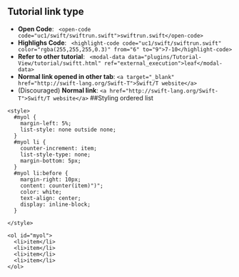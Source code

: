 ## Tutorial link type

- **Open Code**: ``` <open-code code="uc1/swift/swiftrun.swift">swiftrun.swift</open-code>```
- **Highlighs Code**: ``` <highlight-code code="uc1/swift/swiftrun.swift" color="rgba(255,255,255,0.3)" from="6" to="9">7-10</highlight-code>```
- **Refer to other tutorial**: ``` <modal-data data="plugins/Tutorial-View/tutorial/swiftt.html" ref="external_execution">leaf</modal-data>```
- **Normal link opened in other tab**: ```<a target="_blank" href="http://swift-lang.org/Swift-T">Swift/T website</a>```
- (Discouraged) **Normal link**: ```<a href="http://swift-lang.org/Swift-T">Swift/T website</a>```
##Styling ordered list
```
<style>
  #myol {
    margin-left: 5%;
    list-style: none outside none;
  }
  #myol li {
    counter-increment: item;
    list-style-type: none;
    margin-bottom: 5px;
  }
  #myol li:before {
    margin-right: 10px;
    content: counter(item)")";
    color: white;
    text-align: center;
    display: inline-block;
  }

</style>

<ol id="myol">
  <li>item</li>
  <li>item</li>
  <li>item</li>
  <li>item</li>
</ol>
```

